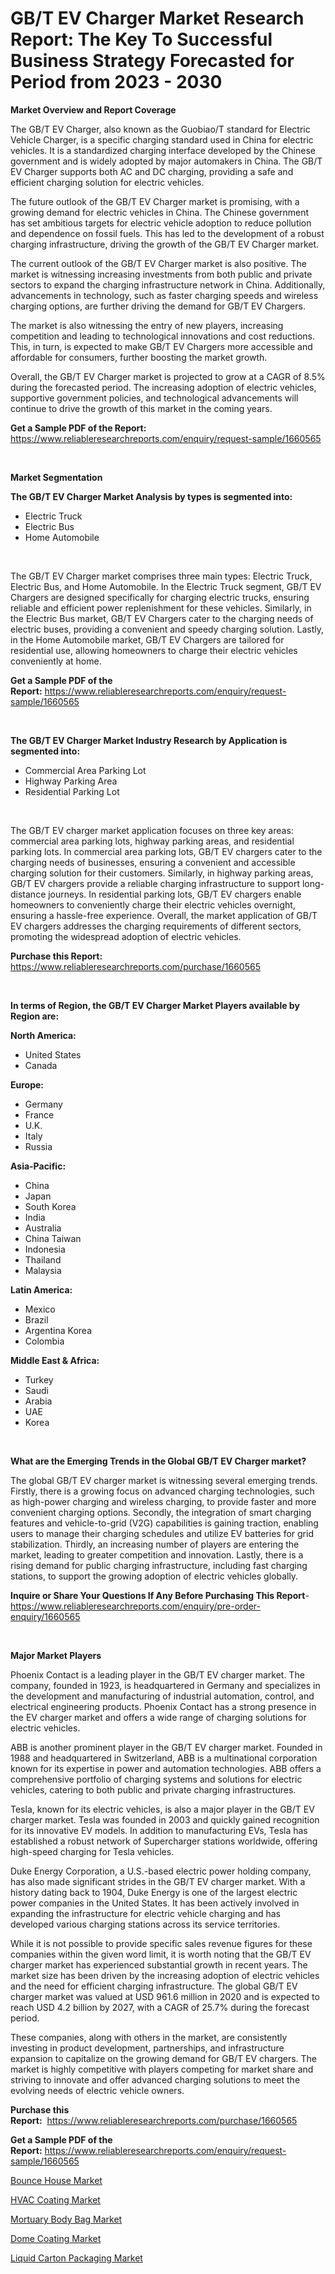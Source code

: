 <p><h1>GB/T EV Charger Market Research Report: The Key To Successful Business Strategy Forecasted for Period from 2023 - 2030</h1></p><p><strong>Market Overview and Report Coverage</strong></p>
<p><p>The GB/T EV Charger, also known as the Guobiao/T standard for Electric Vehicle Charger, is a specific charging standard used in China for electric vehicles. It is a standardized charging interface developed by the Chinese government and is widely adopted by major automakers in China. The GB/T EV Charger supports both AC and DC charging, providing a safe and efficient charging solution for electric vehicles.</p><p>The future outlook of the GB/T EV Charger market is promising, with a growing demand for electric vehicles in China. The Chinese government has set ambitious targets for electric vehicle adoption to reduce pollution and dependence on fossil fuels. This has led to the development of a robust charging infrastructure, driving the growth of the GB/T EV Charger market.</p><p>The current outlook of the GB/T EV Charger market is also positive. The market is witnessing increasing investments from both public and private sectors to expand the charging infrastructure network in China. Additionally, advancements in technology, such as faster charging speeds and wireless charging options, are further driving the demand for GB/T EV Chargers.</p><p>The market is also witnessing the entry of new players, increasing competition and leading to technological innovations and cost reductions. This, in turn, is expected to make GB/T EV Chargers more accessible and affordable for consumers, further boosting the market growth.</p><p>Overall, the GB/T EV Charger market is projected to grow at a CAGR of 8.5% during the forecasted period. The increasing adoption of electric vehicles, supportive government policies, and technological advancements will continue to drive the growth of this market in the coming years.</p></p>
<p><strong>Get a Sample PDF of the Report:</strong> <a href="https://www.reliableresearchreports.com/enquiry/request-sample/1660565">https://www.reliableresearchreports.com/enquiry/request-sample/1660565</a></p>
<p>&nbsp;</p>
<p><strong>Market Segmentation</strong></p>
<p><strong>The GB/T EV Charger Market Analysis by types is segmented into:</strong></p>
<p><ul><li>Electric Truck</li><li>Electric Bus</li><li>Home Automobile</li></ul></p>
<p>&nbsp;</p>
<p><p>The GB/T EV Charger market comprises three main types: Electric Truck, Electric Bus, and Home Automobile. In the Electric Truck segment, GB/T EV Chargers are designed specifically for charging electric trucks, ensuring reliable and efficient power replenishment for these vehicles. Similarly, in the Electric Bus market, GB/T EV Chargers cater to the charging needs of electric buses, providing a convenient and speedy charging solution. Lastly, in the Home Automobile market, GB/T EV Chargers are tailored for residential use, allowing homeowners to charge their electric vehicles conveniently at home.</p></p>
<p><strong>Get a Sample PDF of the Report:</strong>&nbsp;<a href="https://www.reliableresearchreports.com/enquiry/request-sample/1660565">https://www.reliableresearchreports.com/enquiry/request-sample/1660565</a></p>
<p>&nbsp;</p>
<p><strong>The GB/T EV Charger Market Industry Research by Application is segmented into:</strong></p>
<p><ul><li>Commercial Area Parking Lot</li><li>Highway Parking Area</li><li>Residential Parking Lot</li></ul></p>
<p>&nbsp;</p>
<p><p>The GB/T EV charger market application focuses on three key areas: commercial area parking lots, highway parking areas, and residential parking lots. In commercial area parking lots, GB/T EV chargers cater to the charging needs of businesses, ensuring a convenient and accessible charging solution for their customers. Similarly, in highway parking areas, GB/T EV chargers provide a reliable charging infrastructure to support long-distance journeys. In residential parking lots, GB/T EV chargers enable homeowners to conveniently charge their electric vehicles overnight, ensuring a hassle-free experience. Overall, the market application of GB/T EV chargers addresses the charging requirements of different sectors, promoting the widespread adoption of electric vehicles.</p></p>
<p><strong>Purchase this Report:</strong>&nbsp; <a href="https://www.reliableresearchreports.com/purchase/1660565">https://www.reliableresearchreports.com/purchase/1660565</a></p>
<p>&nbsp;</p>
<p><strong>In terms of Region, the GB/T EV Charger Market Players available by Region are:</strong></p>
<p>
    <p> <strong> North America: </strong>
        <ul>
            <li>United States</li>
            <li>Canada</li>
        </ul>
        </p> 
    <p> <strong> Europe: </strong>
        <ul>
            <li>Germany</li>
            <li>France</li>
            <li>U.K.</li>
            <li>Italy</li>
            <li>Russia</li>
        </ul>
        </p> 
    <p> <strong> Asia-Pacific: </strong>
        <ul>
            <li>China</li>
            <li>Japan</li>
            <li>South Korea</li>
            <li>India</li>
            <li>Australia</li>
            <li>China Taiwan</li>
            <li>Indonesia</li>
            <li>Thailand</li>
            <li>Malaysia</li>
        </ul>
        </p> 
    <p> <strong> Latin America: </strong>
        <ul>
            <li>Mexico</li>
            <li>Brazil</li>
            <li>Argentina Korea</li>
            <li>Colombia</li>
        </ul>
        </p> 
    <p> <strong> Middle East & Africa: </strong>
        <ul>
            <li>Turkey</li>
            <li>Saudi</li>
            <li>Arabia</li>
            <li>UAE</li>
            <li>Korea</li>
        </ul>
    </p>
    </p>
<p>&nbsp;</p>
<p><strong>What are the Emerging Trends in the Global GB/T EV Charger market?</strong></p>
<p><p>The global GB/T EV charger market is witnessing several emerging trends. Firstly, there is a growing focus on advanced charging technologies, such as high-power charging and wireless charging, to provide faster and more convenient charging options. Secondly, the integration of smart charging features and vehicle-to-grid (V2G) capabilities is gaining traction, enabling users to manage their charging schedules and utilize EV batteries for grid stabilization. Thirdly, an increasing number of players are entering the market, leading to greater competition and innovation. Lastly, there is a rising demand for public charging infrastructure, including fast charging stations, to support the growing adoption of electric vehicles globally.</p></p>
<p><strong>Inquire or Share Your Questions If Any Before Purchasing This Report</strong>- <a href="https://www.reliableresearchreports.com/enquiry/pre-order-enquiry/1660565">https://www.reliableresearchreports.com/enquiry/pre-order-enquiry/1660565</a></p>
<p>&nbsp;</p>
<p><strong>Major Market Players</strong></p>
<p><p>Phoenix Contact is a leading player in the GB/T EV charger market. The company, founded in 1923, is headquartered in Germany and specializes in the development and manufacturing of industrial automation, control, and electrical engineering products. Phoenix Contact has a strong presence in the EV charger market and offers a wide range of charging solutions for electric vehicles.</p><p>ABB is another prominent player in the GB/T EV charger market. Founded in 1988 and headquartered in Switzerland, ABB is a multinational corporation known for its expertise in power and automation technologies. ABB offers a comprehensive portfolio of charging systems and solutions for electric vehicles, catering to both public and private charging infrastructures.</p><p>Tesla, known for its electric vehicles, is also a major player in the GB/T EV charger market. Tesla was founded in 2003 and quickly gained recognition for its innovative EV models. In addition to manufacturing EVs, Tesla has established a robust network of Supercharger stations worldwide, offering high-speed charging for Tesla vehicles.</p><p>Duke Energy Corporation, a U.S.-based electric power holding company, has also made significant strides in the GB/T EV charger market. With a history dating back to 1904, Duke Energy is one of the largest electric power companies in the United States. It has been actively involved in expanding the infrastructure for electric vehicle charging and has developed various charging stations across its service territories.</p><p>While it is not possible to provide specific sales revenue figures for these companies within the given word limit, it is worth noting that the GB/T EV charger market has experienced substantial growth in recent years. The market size has been driven by the increasing adoption of electric vehicles and the need for efficient charging infrastructure. The global GB/T EV charger market was valued at USD 961.6 million in 2020 and is expected to reach USD 4.2 billion by 2027, with a CAGR of 25.7% during the forecast period.</p><p>These companies, along with others in the market, are consistently investing in product development, partnerships, and infrastructure expansion to capitalize on the growing demand for GB/T EV chargers. The market is highly competitive with players competing for market share and striving to innovate and offer advanced charging solutions to meet the evolving needs of electric vehicle owners.</p></p>
<p><strong>Purchase this Report:</strong>&nbsp;&nbsp;<a href="https://www.reliableresearchreports.com/purchase/1660565">https://www.reliableresearchreports.com/purchase/1660565</a></p>
<p></p>
<p><strong>Get a Sample PDF of the Report:</strong>&nbsp;<a href="https://www.reliableresearchreports.com/enquiry/request-sample/1660565">https://www.reliableresearchreports.com/enquiry/request-sample/1660565</a></p>
<p><p><a href="https://www.linkedin.com/pulse/bounce-house-market-challenges-opportunities-growth-drivers-n6x6e/">Bounce House Market</a></p><p><a href="https://medium.com/@reportprime01/hvac-coating-market-the-key-to-successful-business-strategy-forecast-till-2030-0b8e50ea6c83">HVAC Coating Market</a></p><p><a href="https://www.linkedin.com/pulse/mortuary-body-bag-market-share-amp-new-trends-analysis-report-0nufe/">Mortuary Body Bag Market</a></p><p><a href="https://medium.com/@reportprime03/dome-coating-market-size-reveals-the-best-marketing-channels-in-global-industry-8177a722cb29">Dome Coating Market</a></p><p><a href="https://www.linkedin.com/pulse/liquid-carton-packaging-market-size-share-amp-trends-analysis-9l30e/">Liquid Carton Packaging Market</a></p></p>
